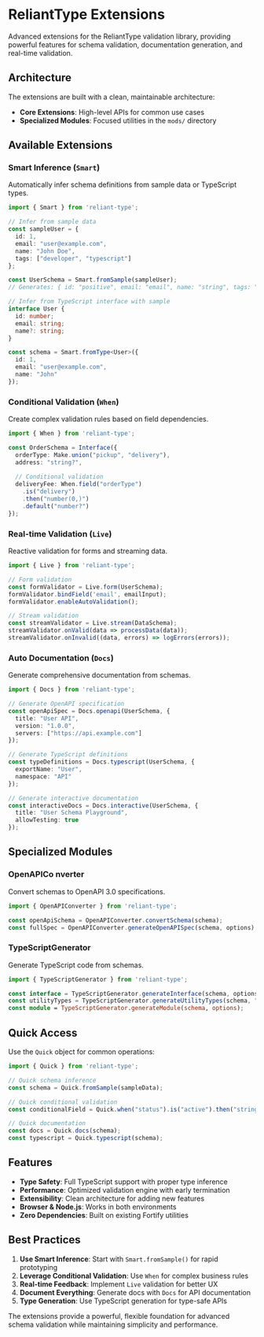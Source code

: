# ReliantType Extensions

Advanced extensions for the ReliantType validation library, providing powerful features for schema validation, documentation generation, and real-time validation.

## Architecture

The extensions are built with a clean, maintainable architecture:

- **Core Extensions**: High-level APIs for common use cases
- **Specialized Modules**: Focused utilities in the `mods/` directory

## Available Extensions

### Smart Inference (`Smart`)

Automatically infer schema definitions from sample data or TypeScript types.

```typescript
import { Smart } from 'reliant-type';

// Infer from sample data
const sampleUser = {
  id: 1,
  email: "user@example.com",
  name: "John Doe",
  tags: ["developer", "typescript"]
};

const UserSchema = Smart.fromSample(sampleUser);
// Generates: { id: "positive", email: "email", name: "string", tags: "string[]" }

// Infer from TypeScript interface with sample
interface User {
  id: number;
  email: string;
  name?: string;
}

const schema = Smart.fromType<User>({
  id: 1,
  email: "user@example.com",
  name: "John"
});
```

### Conditional Validation (`When`)

Create complex validation rules based on field dependencies.

```typescript
import { When } from 'reliant-type';

const OrderSchema = Interface({
  orderType: Make.union("pickup", "delivery"),
  address: "string?",
  
  // Conditional validation
  deliveryFee: When.field("orderType")
    .is("delivery")
    .then("number(0,)")
    .default("number?")
});
```

### Real-time Validation (`Live`)

Reactive validation for forms and streaming data.

```typescript
import { Live } from 'reliant-type';

// Form validation
const formValidator = Live.form(UserSchema);
formValidator.bindField('email', emailInput);
formValidator.enableAutoValidation();

// Stream validation
const streamValidator = Live.stream(DataSchema);
streamValidator.onValid(data => processData(data));
streamValidator.onInvalid((data, errors) => logErrors(errors));
```

### Auto Documentation (`Docs`)

Generate comprehensive documentation from schemas.

```typescript
import { Docs } from 'reliant-type';

// Generate OpenAPI specification
const openApiSpec = Docs.openapi(UserSchema, {
  title: "User API",
  version: "1.0.0",
  servers: ["https://api.example.com"]
});

// Generate TypeScript definitions
const typeDefinitions = Docs.typescript(UserSchema, {
  exportName: "User",
  namespace: "API"
});

// Generate interactive documentation
const interactiveDocs = Docs.interactive(UserSchema, {
  title: "User Schema Playground",
  allowTesting: true
});
```

## Specialized Modules


### OpenAPICo nverter

Convert schemas to OpenAPI 3.0 specifications.

```typescript
import { OpenAPIConverter } from 'reliant-type';

const openApiSchema = OpenAPIConverter.convertSchema(schema);
const fullSpec = OpenAPIConverter.generateOpenAPISpec(schema, options);
```

### TypeScriptGenerator

Generate TypeScript code from schemas.

```typescript
import { TypeScriptGenerator } from 'reliant-type';

const interface = TypeScriptGenerator.generateInterface(schema, options);
const utilityTypes = TypeScriptGenerator.generateUtilityTypes(schema, "User");
const module = TypeScriptGenerator.generateModule(schema, options);
```

## Quick Access

Use the `Quick` object for common operations:

```typescript
import { Quick } from 'reliant-type';

// Quick schema inference
const schema = Quick.fromSample(sampleData);

// Quick conditional validation
const conditionalField = Quick.when("status").is("active").then("string");

// Quick documentation
const docs = Quick.docs(schema);
const typescript = Quick.typescript(schema);
```


## Features

- **Type Safety**: Full TypeScript support with proper type inference
- **Performance**: Optimized validation engine with early termination
- **Extensibility**: Clean architecture for adding new features
- **Browser & Node.js**: Works in both environments
- **Zero Dependencies**: Built on existing Fortify utilities

## Best Practices

1. **Use Smart Inference**: Start with `Smart.fromSample()` for rapid prototyping
2. **Leverage Conditional Validation**: Use `When` for complex business rules
3. **Real-time Feedback**: Implement `Live` validation for better UX
4. **Document Everything**: Generate docs with `Docs` for API documentation
5. **Type Generation**: Use TypeScript generation for type-safe APIs

The extensions provide a powerful, flexible foundation for advanced schema validation while maintaining simplicity and performance.
